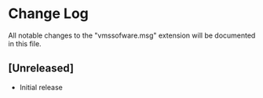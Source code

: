 # Change Log
All notable changes to the "vmssofware.msg" extension will be documented in this file.

## [Unreleased]
- Initial release